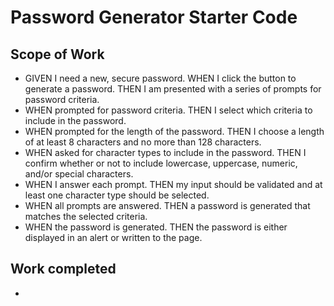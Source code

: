 # Password Generator Starter Code

## Scope of Work
- GIVEN I need a new, secure password. WHEN I click the button to generate a password. THEN I am presented with a series of prompts for password criteria.
- WHEN prompted for password criteria. THEN I select which criteria to include in the password.
- WHEN prompted for the length of the password. THEN I choose a length of at least 8 characters and no more than 128 characters.
- WHEN asked for character types to include in the password. THEN I confirm whether or not to include lowercase, uppercase, numeric, and/or special characters.
- WHEN I answer each prompt. THEN my input should be validated and at least one character type should be selected.
- WHEN all prompts are answered. THEN a password is generated that matches the selected criteria.
- WHEN the password is generated. THEN the password is either displayed in an alert or written to the page.

## Work completed
- 